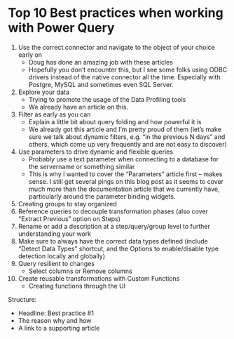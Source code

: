 # Top 10 Best practices when working with Power Query

1.	Use the correct connector and navigate to the object of your choice early on
    * Doug has done an amazing job with these articles
    * Hopefully you don’t encounter this, but I see some folks using ODBC drivers instead of the native connector all the time. Especially with Postgre, MySQL and sometimes even SQL Server.
2.	Explore your data
    * Trying to promote the usage of the Data Profiling tools
    * We already have an article on this.
3.	Filter as early as you can
    * Explain a little bit about query folding and how powerful it is
    * We already got this article and I’m pretty proud of them (let’s make sure we talk about dynamic filters, e.g. “in the previous N days” and others, which come up very frequently and are not easy to discover)
4.	Use parameters to drive dynamic and flexible queries
    * Probably use a text parameter when connecting to a database for the servername or something similar
    * This is why I wanted to cover the “Parameters” article first – makes sense. I still get several pings on this blog post as it seems to cover much more than the documentation article that we currently have, particularly around the parameter binding widgets.
5.	Creating groups to stay organized
6.	Reference queries to decouple transformation phases (also cover “Extract Previous” option on Steps)
7.	Rename or add a description at a step/query/group level to further understanding your work
8.	Make sure to always have the correct data types defined (include “Detect Data Types” shortcut, and the Options to enable/disable type detection locally and globally)
9. Query resilient to changes
    * Select columns or Remove columns
10. Create reusable transformations with Custom Functions
    * Creating functions through the UI

Structure:
*	Headline: Best practice #1
*	The reason why and how
*	A link to a supporting article